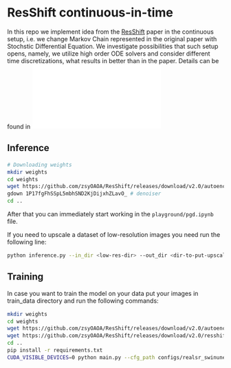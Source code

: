 
# ResShift continuous-in-time

In this repo we implement idea from the [ResShift](https://arxiv.org/abs/2307.12348) paper in the continuous setup, i.e. we change Markov Chain represented in the original paper with Stochstic Differential Equation. We investigate possibilities that such setup opens, namely, we utilize high order ODE solvers and consider different time discretizations, what results in better than in the paper. Details can be found in ![report](./project_description.pdf)

**Inference**
---
```bash
# Downloading weights
mkdir weights
cd weights
wget https://github.com/zsyOAOA/ResShift/releases/download/v2.0/autoencoder_vq_f4.pth # autoencoder
gdown 1P17fgFhSSpL5mbhSND2KjDijxhZLavO_ # denoiser
cd ..
```
After that you can immediately start working in the `playground/pgd.ipynb` file.

If you need to upscale a dataset of low-resolution images you need run the following line:

```bash
python inference.py --in_dir <low-res-dir> --out_dir <dir-to-put-upscales> --config_path <path-to_config> --batch_size 8 --ro 1
```

**Training**
---
In case you want to train the model on your data put your images in train_data directory and run the following commands:

```bash
mkdir weights
cd weights
wget https://github.com/zsyOAOA/ResShift/releases/download/v2.0/autoencoder_vq_f4.pth # autoencoder
wget https://github.com/zsyOAOA/ResShift/releases/download/v2.0/resshift_realsrx4_s15_v1.pth # denoiser
cd ..
pip install -r requirements.txt
CUDA_VISIBLE_DEVICES=0 python main.py --cfg_path configs/realsr_swinunet_realesrgan256.yaml --save_dir results_train
```
